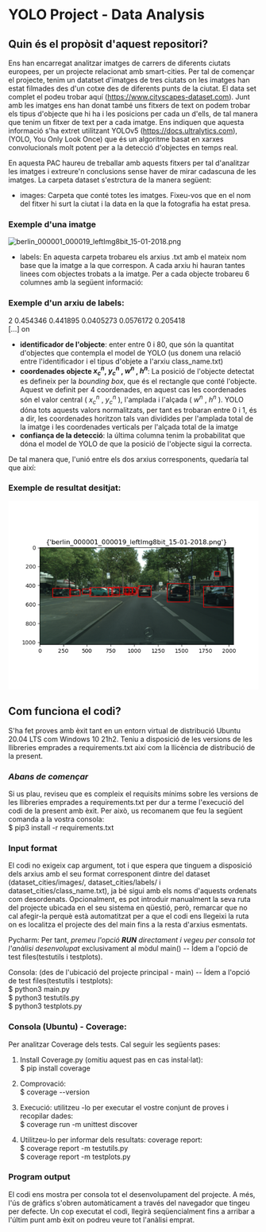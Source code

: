 # YOLO Project - Data Analysis

## Quin és el propòsit d'aquest repositori?

Ens han encarregat analitzar imatges de carrers de diferents ciutats europees, per un projecte relacionat amb smart-cities. Per tal de començar el projecte, tenim un datatset d'imatges de tres ciutats on les imatges han estat filmades des d'un cotxe des de diferents punts de la ciutat. El data set complet el podeu trobar aquí
(https://www.cityscapes-dataset.com). Junt amb les imatges ens han donat també uns fitxers de text on podem trobar els tipus d'objecte que hi ha i les posicions per cada un d'ells, de tal manera que tenim un fitxer de text per a cada imatge. Ens indiquen que aquesta informació s'ha extret utilitzant YOLOv5 (https://docs.ultralytics.com), (YOLO, You Only Look Once) que és un algoritme basat en xarxes convolucionals molt potent per a la detecció d'objectes en temps real.

En aquesta PAC haureu de treballar amb aquests fitxers per tal d'analitzar les imatges i extreure'n conclusions sense haver de mirar cadascuna de les imatges. La carpeta dataset s'estrctura de la manera següent:
- images: Carpeta que conté totes les imatges. Fixeu-vos que en el nom del fitxer hi surt la ciutat i la data
en la que la fotografia ha estat presa.

### Exemple d'una imatge
![berlin_000001_000019_leftImg8bit_15-01-2018.png](./dataset_cities/images/berlin_000001_000019_leftImg8bit_15-01-2018.png)

- labels: En aquesta carpeta trobareu els arxius .txt amb el mateix nom base que la imatge a la que correspon. A cada arxiu hi hauran tantes linees com objectes trobats a la imatge. Per a cada objecte trobareu 6 columnes amb la següent informació:

### Exemple d'un arxiu de labels:
2 0.454346 0.441895 0.0405273 0.0576172 0.205418 \
[...] on
* **identificador de l'objecte**: enter entre 0 i 80, que són la quantitat d'objectes que contempla el model de YOLO (us donem una relació entre l'identificador i el tipus d'objete a l'arxiu class_name.txt)
* **coordenades objecte $x^n_c$, $y^n_c$ , $w^n$ , $h^n$**: La posició de l'objecte detectat es defineix per la *bounding box*, que és el rectangle que conté l'objecte. Aquest ve definit per 4 coordenades, en aquest cas les coordenades són el valor central ( $x^n_c$ , $y^n_c$ ), l'amplada i l'alçada ( $w^n$ , $h^n$ ). YOLO dóna tots aquests valors normalitzats, per tant es trobaran entre 0 i 1, és a dir, les coordenades horitzon tals van dividides per l'amplada total de la imatge i les coordenades verticals per l'alçada total de la imatge
* **confiança de la detecció**: la última columna tenim la probabilitat que dóna el model de YOLO de que la posició de l'objecte sigui la correcta.

De tal manera que, l'unió entre els dos arxius corresponents, quedaría tal que així:
### Exemple de resultat desitjat:
![berlin_000001_000019_leftImg8bit_15-01-2018.png i berlin_000001_000019_leftImg8bit_15-01-2018.txt](./dataset_cities/Ex3_Fig1.png)

## Com funciona el codi?

S'ha fet proves amb èxit tant en un entorn virtual de distribució Ubuntu 20.04 LTS com Windows 10 21h2. Teniu a disposició de les versions de les llibreries emprades a requirements.txt així com la llicència de distribució de la present.

### *Abans de començar*

Si us plau, reviseu que es compleix el requisíts mínims sobre les versions de les llibreries emprades a requirements.txt per dur a terme l'execució del codi de la present amb èxit. Per això, us recomanem que feu la següent comanda a la vostra consola:\
$ pip3 install -r requirements.txt

### Input format

El codi no exigeix cap argument, tot i que espera que tinguem a disposició dels arxius amb el seu format corresponent dintre del dataset (dataset_cities/images/, dataset_cities/labels/ i dataset_cities/class_name.txt), ja bé sigui amb els noms d'aquests ordenats com desordenats. Opcionalment, es pot introduir manualment la seva ruta del projecte ubicada en el seu sistema en qüestió, però, remarcar que no cal afegir-la perquè està automatitzat per a que el codi ens llegeixi la ruta on es localitza el projecte des del main fins a la resta d'arxius esmentats.

Pycharm:
Per tant, *premeu l'opció **RUN** directament i vegeu per consola tot l'anàlisi desenvolupat* exclusivament al mòdul main() -- Ídem a l'opció de test files(testutils i testplots).

Consola: (des de l'ubicació del projecte principal - main) -- Ídem a l'opció de test files(testutils i testplots): \
$ python3 main.py \
$ python3 testutils.py \
$ python3 testplots.py

### Consola (Ubuntu) - Coverage:
Per analitzar Coverage dels tests. Cal seguir les següents pases:

1. Install Coverage.py (omitiu aquest pas en cas instal·lat):\
 $ pip install coverage
 
2. Comprovació:\
$ coverage --version

3. Execució: utilitzeu -lo per executar el vostre conjunt de proves i recopilar dades: \
$ coverage run -m unittest discover

4. Utilitzeu-lo per informar dels resultats: coverage report:\
$ coverage report -m testutils.py \
$ coverage report -m testplots.py


### Program output

El codi ens mostra per consola tot el desenvolupament del projecte. A més, l'ús de gràfics s'obren automàticament a través del navegador que tingeu per defecte. Un cop executat el codi, llegirà seqüencialment fins a arribar a l'últim punt amb èxit on podreu veure tot l'anàlisi emprat.
